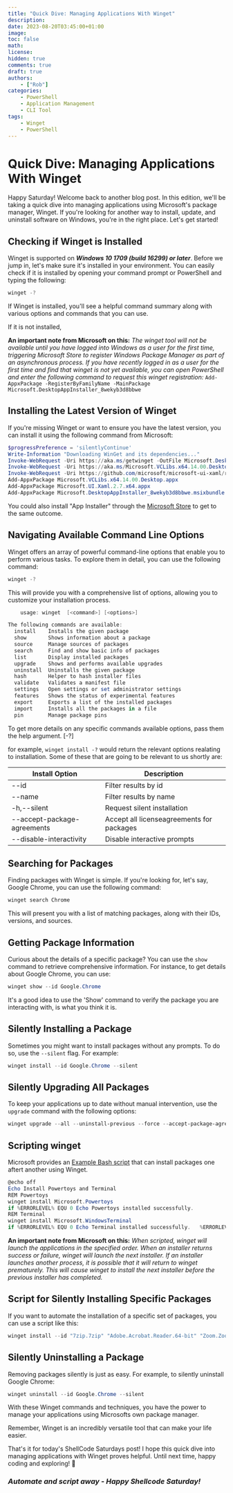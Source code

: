 ```yaml
---
title: "Quick Dive: Managing Applications With Winget"
description: 
date: 2023-08-20T03:45:00+01:00
image: 
toc: false
math: 
license: 
hidden: true
comments: true
draft: true
authors:
    - ["Rob"]
categories:
    - PowerShell
    - Application Management
    - CLI Tool
tags:
    - Winget
    - PowerShell
---
```


<!-- Microsofts Guide -->
<!-- 
https://learn.microsoft.com/en-us/windows/package-manager/winget/ -->

# Quick Dive: Managing Applications With Winget

Happy Saturday! Welcome back to another blog post. In this edition, we'll be taking a quick dive into managing applications using Microsoft's package manager, Winget. If you're looking for another way to install, update, and uninstall software on Windows, you're in the right place. Let's get started!

## Checking if Winget is Installed

Winget is supported on __*Windows 10 1709 (build 16299) or later*__.  Before we jump in, let's make sure it's installed in your environment. You can easily check if it is installed by opening your command prompt or PowerShell and typing the following:

```powershell
winget -?
```

If Winget is installed, you'll see a helpful command summary along with various options and commands that you can use.

If it is not installed, 

**An important note from Microsoft on this:** _The winget tool will not be available until you have logged into Windows as a user for the first time, triggering Microsoft Store to register Windows Package Manager as part of an asynchronous process. If you have recently logged in as a user for the first time and find that winget is not yet available, you can open PowerShell and enter the following command to request this winget registration:_ `Add-AppxPackage -RegisterByFamilyName -MainPackage Microsoft.DesktopAppInstaller_8wekyb3d8bbwe`

## Installing the Latest Version of Winget

If you're missing Winget or want to ensure you have the latest version, you can install it using the following command from Microsoft:

```powershell
$progressPreference = 'silentlyContinue'
Write-Information "Downloading WinGet and its dependencies..."
Invoke-WebRequest -Uri https://aka.ms/getwinget -OutFile Microsoft.DesktopAppInstaller_8wekyb3d8bbwe.msixbundle
Invoke-WebRequest -Uri https://aka.ms/Microsoft.VCLibs.x64.14.00.Desktop.appx -OutFile Microsoft.VCLibs.x64.14.00.Desktop.appx
Invoke-WebRequest -Uri https://github.com/microsoft/microsoft-ui-xaml/releases/download/v2.7.3/Microsoft.UI.Xaml.2.7.x64.appx -OutFile Microsoft.UI.Xaml.2.7.x64.appx
Add-AppxPackage Microsoft.VCLibs.x64.14.00.Desktop.appx
Add-AppxPackage Microsoft.UI.Xaml.2.7.x64.appx
Add-AppxPackage Microsoft.DesktopAppInstaller_8wekyb3d8bbwe.msixbundle
```

You could also install "App Installer" through the [Microsoft Store](https://www.microsoft.com/p/app-installer/9nblggh4nns1#activetab=pivot:overviewtab) to get to the same outcome.

## Navigating Available Command Line Options

Winget offers an array of powerful command-line options that enable you to perform various tasks. To explore them in detail, you can use the following command:

```powershell
winget -?
```

This will provide you with a comprehensive list of options, allowing you to customize your installation process.

```powershell
    usage: winget  [<command>] [<options>]

The following commands are available:
  install    Installs the given package
  show       Shows information about a package
  source     Manage sources of packages
  search     Find and show basic info of packages
  list       Display installed packages
  upgrade    Shows and performs available upgrades
  uninstall  Uninstalls the given package
  hash       Helper to hash installer files
  validate   Validates a manifest file
  settings   Open settings or set administrator settings
  features   Shows the status of experimental features
  export     Exports a list of the installed packages
  import     Installs all the packages in a file
  pin        Manage package pins
```

To get more details on any specific commands available options, pass them the help argument. [-?]

for example, `winget install -?` would return the relevant options realating to installation. Some of these that are going to be relevant to us shortly are: 

| Install Option     | Description          |
| -------- | -------------- |
| --id  | Filter results by id |
| --name  | Filter results by name |
| -h,--silent    | Request silent installation |
| --accept-package-agreements    | Accept all licenseagreements for packages |
| --disable-interactivity   | Disable interactive prompts |


## Searching for Packages

Finding packages with Winget is simple. If you're looking for, let's say, Google Chrome, you can use the following command:

```powershell
winget search Chrome
```

This will present you with a list of matching packages, along with their IDs, versions, and sources.

## Getting Package Information

Curious about the details of a specific package? You can use the `show` command to retrieve comprehensive information. For instance, to get details about Google Chrome, you can use:

```powershell
winget show --id Google.Chrome
```

It's a good idea to use the 'Show' command to verify the package you are interacting with, is what you think it is.  

## Silently Installing a Package

Sometimes you might want to install packages without any prompts. To do so, use the `--silent` flag. For example:

```powershell
winget install --id Google.Chrome --silent
```

## Silently Upgrading All Packages

To keep your applications up to date without manual intervention, use the `upgrade` command with the following options:

```powershell
winget upgrade --all --uninstall-previous --force --accept-package-agreements --accept-source-agreements --silent --disable-interactivity
```

## Scripting winget

Microsoft provides an [Example Bash script](https://learn.microsoft.com/en-us/windows/package-manager/winget/#scripting-winget) that can install packages one aftert another using Winget. 

```powershell
@echo off  
Echo Install Powertoys and Terminal  
REM Powertoys  
winget install Microsoft.Powertoys  
if %ERRORLEVEL% EQU 0 Echo Powertoys installed successfully.  
REM Terminal  
winget install Microsoft.WindowsTerminal  
if %ERRORLEVEL% EQU 0 Echo Terminal installed successfully.   %ERRORLEVEL%
```

**An important note from Microsoft on this:** _When scripted, winget will launch the applications in the specified order. When an installer returns success or failure, winget will launch the next installer. If an installer launches another process, it is possible that it will return to winget prematurely. This will cause winget to install the next installer before the previous installer has completed._

## Script for Silently Installing Specific Packages

If you want to automate the installation of a specific set of packages, you can use a script like this:

```powershell
winget install --id "7zip.7zip" "Adobe.Acrobat.Reader.64-bit" "Zoom.Zoom" "Notepad++.Notepad++" "Google.Chrome" "Mozilla.Firefox" "VideoLAN.VLC" "Egnyte.EgnyteDesktopApp" --silent --disable-interactivity
```

## Silently Uninstalling a Package

Removing packages silently is just as easy. For example, to silently uninstall Google Chrome:

```powershell
winget uninstall --id Google.Chrome --silent
```

With these Winget commands and techniques, you have the power to manage your applications using Microsofts own package manager.

Remember, Winget is an incredibly versatile tool that can make your life easier.

That's it for today's ShellCode Saturdays post! I hope this quick dive into managing applications with Winget proves helpful. Until next time, happy coding and exploring! 🚀

### _Automate and script away - Happy Shellcode Saturday!_
